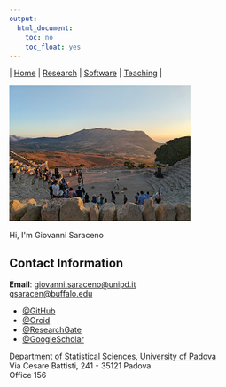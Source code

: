 ```yaml
---
output: 
  html_document: 
    toc: no
    toc_float: yes
---
```

| [Home](index.md) | [Research](research.md) | [Software](software.md) | [Teaching](teaching.md) |

![Profile Photo](images/segesta_theater.jpg)

Hi, I'm Giovanni Saraceno


## Contact Information

**Email**: giovanni.saraceno@unipd.it \
           gsaracen@buffalo.edu

- [@GitHub](https://github.com/giovsaraceno)
- [@Orcid](https://orcid.org/0000-0002-1753-2367)
- [@ResearchGate](https://www.researchgate.net/profile/Giovanni-Saraceno)
- [@GoogleScholar](https://scholar.google.com/citations?user=oYse7v4AAAAJ)

[Department of Statistical Sciences, University of Padova](https://www.stat.unipd.it/) \
Via Cesare Battisti, 241 - 35121 Padova \
Office 156
